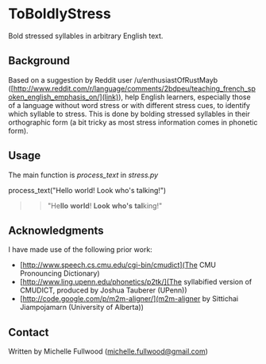 ToBoldlyStress
==============

Bold stressed syllables in arbitrary English text.

Background
----------

Based on a suggestion by Reddit user /u/enthusiastOfRustMayb
([http://www.reddit.com/r/language/comments/2bdpeu/teaching_french_spoken_english_emphasis_on/](link)),
help English learners, especially those of a language without word stress or with different stress cues,
to identify which syllable to stress. This is done by bolding stressed syllables in their orthographic form
(a bit tricky as most stress information comes in phonetic form).


Usage
-----
The main function is *process_text* in *stress.py*

process_text("Hello world! Look who's talking!")
>> "He<b>llo</b> <b>world</b>! <b>Look</b> <b>who's</b> <b>tal</b>king!"

Acknowledgments
---------------

I have made use of the following prior work:
- [http://www.speech.cs.cmu.edu/cgi-bin/cmudict](The CMU Pronouncing Dictionary)
- [http://www.ling.upenn.edu/phonetics/p2tk/](The syllabified version of CMUDICT, produced by Joshua Tauberer (UPenn))
- [http://code.google.com/p/m2m-aligner/](m2m-aligner by Sittichai Jiampojamarn (University of Alberta))


Contact
-------
Written by Michelle Fullwood (michelle.fullwood@gmail.com)
